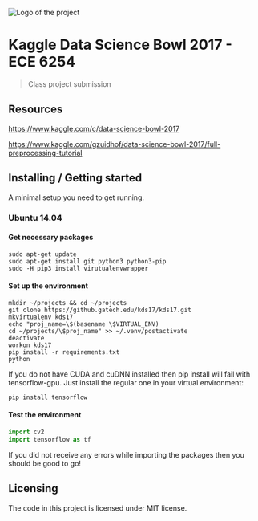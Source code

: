![Logo of the project](examples/1_0015ceb851d7251b8f399e39779d1e7d.gif)

# Kaggle Data Science Bowl 2017 - ECE 6254
> Class project submission


## Resources
<https://www.kaggle.com/c/data-science-bowl-2017>

<https://www.kaggle.com/gzuidhof/data-science-bowl-2017/full-preprocessing-tutorial>


## Installing / Getting started

A minimal setup you need to get running.

### Ubuntu 14.04
#### Get necessary packages
```shell
sudo apt-get update
sudo apt-get install git python3 python3-pip
sudo -H pip3 install virutualenvwrapper
```

#### Set up the environment
```shell
mkdir ~/projects && cd ~/projects
git clone https://github.gatech.edu/kds17/kds17.git
mkvirtualenv kds17
echo "proj_name=\$(basename \$VIRTUAL_ENV) 
cd ~/projects/\$proj_name" >> ~/.venv/postactivate
deactivate
workon kds17
pip install -r requirements.txt
python
```

If you do not have CUDA and cuDNN installed then pip install will fail with tensorflow-gpu.  Just install the regular one in your virtual environment:

```shell
pip install tensorflow
```

#### Test the environment
```python
import cv2
import tensorflow as tf
```
If you did not receive any errors while importing the packages then you should be good to go!

## Licensing

The code in this project is licensed under MIT license.
